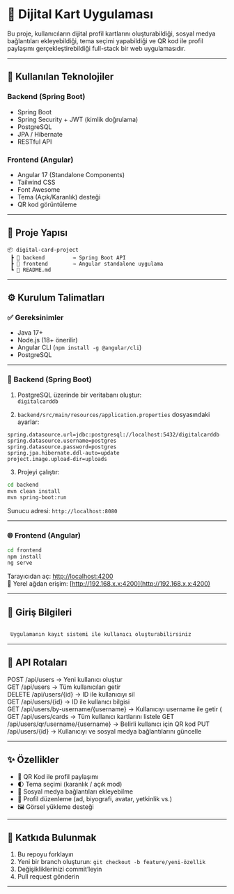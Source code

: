# 📇 Dijital Kart Uygulaması

Bu proje, kullanıcıların dijital profil kartlarını oluşturabildiği, sosyal medya bağlantıları ekleyebildiği, tema seçimi yapabildiği ve QR kod ile profil paylaşımı gerçekleştirebildiği full-stack bir web uygulamasıdır.

---

## 🧰 Kullanılan Teknolojiler

### Backend (Spring Boot)
- Spring Boot
- Spring Security + JWT (kimlik doğrulama)
- PostgreSQL
- JPA / Hibernate
- RESTful API


### Frontend (Angular)
- Angular 17 (Standalone Components)
- Tailwind CSS
- Font Awesome
- Tema (Açık/Karanlık) desteği
- QR kod görüntüleme

---

## 📁 Proje Yapısı

```
📦 digital-card-project
 ┣ 📁 backend         → Spring Boot API
 ┣ 📁 frontend        → Angular standalone uygulama
 ┗ 📄 README.md
```

---

## ⚙️ Kurulum Talimatları

### ✅ Gereksinimler

- Java 17+
- Node.js (18+ önerilir)
- Angular CLI (`npm install -g @angular/cli`)
- PostgreSQL

---

### 🔧 Backend (Spring Boot)

1. PostgreSQL üzerinde bir veritabanı oluştur:  
   `digitalcarddb`

2. `backend/src/main/resources/application.properties` dosyasındaki ayarlar:

```properties
spring.datasource.url=jdbc:postgresql://localhost:5432/digitalcarddb
spring.datasource.username=postgres
spring.datasource.password=postgres
spring.jpa.hibernate.ddl-auto=update
project.image.upload-dir=uploads
```

3. Projeyi çalıştır:

```bash
cd backend
mvn clean install
mvn spring-boot:run
```

Sunucu adresi: `http://localhost:8080`

---

### 🌐 Frontend (Angular)

```bash
cd frontend
npm install
ng serve
```

Tarayıcıdan aç: [http://localhost:4200](http://localhost:4200)  
📡 Yerel ağdan erişim: [http://192.168.x.x:4200](http://192.168.x.x:4200)

---

## 🔐 Giriş Bilgileri

```txt

 Uygulamanın kayıt sistemi ile kullanıcı oluşturabilirsiniz
```

---

## 📡 API Rotaları 



POST   /api/users                        → Yeni kullanıcı oluştur  
GET    /api/users                        → Tüm kullanıcıları getir  
DELETE /api/users/{id}                  → ID ile kullanıcıyı sil  
GET    /api/users/{id}                  → ID ile kullanıcı bilgisi  
GET    /api/users/by-username/{username} → Kullanıcıyı username ile getir (
GET    /api/users/cards                 → Tüm kullanıcı kartlarını listele 
GET    /api/users/qr/username/{username} → Belirli kullanıcı için QR kod 
PUT    /api/users/{id}                  → Kullanıcıyı ve sosyal medya bağlantılarını güncelle  


---

## ✨ Özellikler

- 📱 QR Kod ile profil paylaşımı
- 🌓 Tema seçimi (karanlık / açık mod)
- 🔗 Sosyal medya bağlantıları ekleyebilme
- 📝 Profil düzenleme (ad, biyografi, avatar, yetkinlik vs.)
- 🖼️ Görsel yükleme desteği



---

## 🤝 Katkıda Bulunmak

1. Bu repoyu forklayın  
2. Yeni bir branch oluşturun: `git checkout -b feature/yeni-özellik`  
3. Değişikliklerinizi commit’leyin  
4. Pull request gönderin  

---


